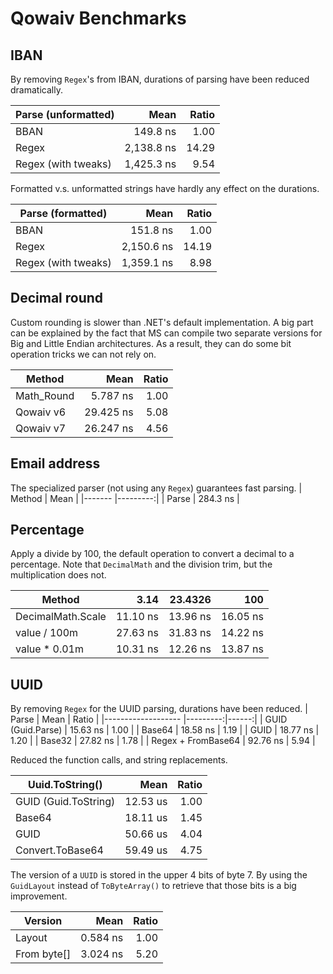 # Qowaiv Benchmarks

## IBAN
By removing `Regex`'s from IBAN, durations of parsing have been reduced
dramatically.

| Parse (unformatted) | Mean       | Ratio |
|---------------------|-----------:|------:|
| BBAN                |   149.8 ns |  1.00 |
| Regex               | 2,138.8 ns | 14.29 |
| Regex (with tweaks) | 1,425.3 ns |  9.54 |

Formatted v.s. unformatted strings have hardly any effect on the durations.

| Parse (formatted)   | Mean       | Ratio |
|-------------------- |-----------:|------:|
| BBAN                |   151.8 ns |  1.00 |
| Regex               | 2,150.6 ns | 14.19 |
| Regex (with tweaks) | 1,359.1 ns |  8.98 |

## Decimal round
Custom rounding is slower than .NET's default implementation. A big part can
be explained by the fact that MS can compile two separate versions for Big
and Little Endian architectures. As a result, they can do some bit operation
tricks we can not rely on.

| Method       | Mean      | Ratio |
|------------- |----------:|------:|
| Math_Round   |  5.787 ns |  1.00 |
| Qowaiv v6    | 29.425 ns |  5.08 |
| Qowaiv v7    | 26.247 ns |  4.56 |

## Email address
The specialized parser (not using any `Regex`) guarantees fast parsing.
| Method | Mean     |
|------- |---------:|
| Parse  | 284.3 ns |

## Percentage
Apply a divide by 100, the default operation to convert a decimal to a
percentage. Note that `DecimalMath` and the division trim, but the multiplication
does not.

| Method            | 3.14     | 23.4326  | 100      |
|------------------ |---------:|---------:|---------:|
| DecimalMath.Scale | 11.10 ns | 13.96 ns | 16.05 ns |
| value / 100m      | 27.63 ns | 31.83 ns | 14.22 ns |
| value * 0.01m     | 10.31 ns | 12.26 ns | 13.87 ns |

## UUID
By removing `Regex` for the UUID parsing, durations have been reduced.
| Parse              | Mean     | Ratio |
|------------------- |---------:|------:|
| GUID (Guid.Parse)  | 15.63 ns |  1.00 |
| Base64             | 18.58 ns |  1.19 |
| GUID               | 18.77 ns |  1.20 |
| Base32             | 27.82 ns |  1.78 |
| Regex + FromBase64 | 92.76 ns |  5.94 |

Reduced the function calls, and string replacements.

| Uuid.ToString()      | Mean     | Ratio |
|--------------------- |---------:|------:|
| GUID (Guid.ToString) | 12.53 us |  1.00 |
| Base64               | 18.11 us |  1.45 |
| GUID                 | 50.66 us |  4.04 |
| Convert.ToBase64     | 59.49 us |  4.75 |

The version of a `UUID` is stored in the upper 4 bits of byte 7. By using the
`GuidLayout` instead of `ToByteArray()` to retrieve that those bits is a big
improvement.

| Version     | Mean       | Ratio |
|------------ |-----------:|------:|
| Layout      |   0.584 ns |  1.00 |
| From byte[] |   3.024 ns |  5.20 |
